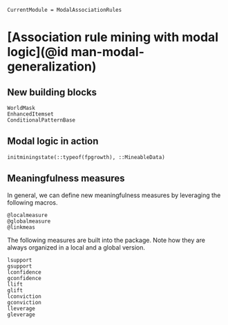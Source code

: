 ```@meta
CurrentModule = ModalAssociationRules
```

# [Association rule mining with modal logic](@id man-modal-generalization)

## New building blocks

```@docs
WorldMask
EnhancedItemset
ConditionalPatternBase
```

## Modal logic in action
```@docs
initminingstate(::typeof(fpgrowth), ::MineableData)
```

## Meaningfulness measures 

In general, we can define new meaningfulness measures by leveraging the following macros.

```@docs
@localmeasure
@globalmeasure
@linkmeas
```

The following measures are built into the package. Note how they are always organized in a local and a global version.

```@docs
lsupport
gsupport
lconfidence
gconfidence
llift
glift
lconviction
gconviction
lleverage
gleverage
```